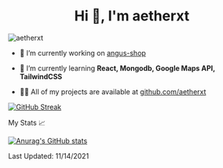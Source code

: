 <h1 align="center">Hi 👋, I'm aetherxt</h1>

<p align="left"> <img src="https://komarev.com/ghpvc/?username=aetherxt&label=Profile%20views&color=0e75b6&style=flat" alt="aetherxt" /> </p>

- 🔭 I’m currently working on [angus-shop](https://github.com/aetherxt/angus-shop)

- 🌱 I’m currently learning **React, Mongodb, Google Maps API, TailwindCSS**

- 👨‍💻 All of my projects are available at [github.com/aetherxt](github.com/aetherxt)


[![GitHub Streak](https://github-readme-streak-stats.herokuapp.com?user=aetherxt&theme=holi-theme&date_format=M%20j%5B%2C%20Y%5D)](https://git.io/streak-stats)

My Stats 📈

[![Anurag's GitHub stats](https://github-readme-stats.vercel.app/api?username=aetherxt)](https://github.com/anuraghazra/github-readme-stats)

Last Updated: 11/14/2021
